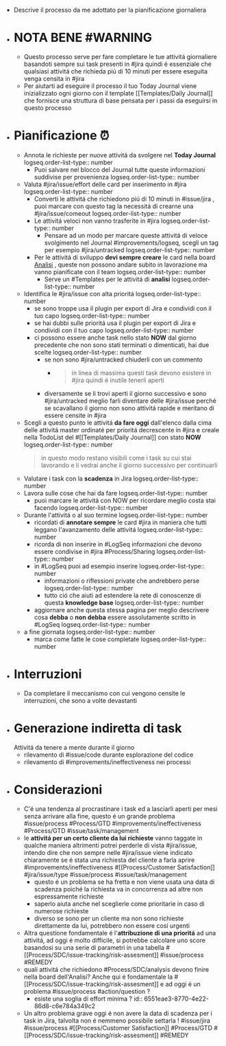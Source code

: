 - Descrive il processo da me adottato per la pianificazione giornaliera
- # NOTA BENE #WARNING
	- Questo processo serve per fare completare le tue attivitá giornaliere basandoti sempre sui task presenti in #jira quindi é essenziale che qualsiasi attivitá che richieda piú di 10 minuti per essere eseguita venga censita in #jira
	- Per aiutarti ad eseguire il processo il tuo Today Journal viene inizializzato ogni giorno con il template [[Templates/Daily Journal]] che fornisce una struttura di base pensata per i passi da eseguirsi in questo processo
- # Pianificazione ⏰
	- Annota le richieste per nuove attivitá da svolgere nel **Today Journal**
	  logseq.order-list-type:: number
		- Puoi salvare nel blocco  del Journal tutte queste informazioni suddivise per provenienza
		  logseq.order-list-type:: number
	- Valuta #jira/issue/effort delle card per inserimento in #jira
	  logseq.order-list-type:: number
		- Converti le attivitá che richiedono piú di 10 minuti in #issue/jira , puoi marcare con questo tag la necessitá di crearne una #jira/issue/comeout
		  logseq.order-list-type:: number
		- Le attivitá veloci non vanno trasferite in #jira
		  logseq.order-list-type:: number
			- Pensare ad un modo per marcare queste attivitá di veloce svolgimento nel Journal #improvements/logseq, scegli un tag per esempio #jira/untracked
			  logseq.order-list-type:: number
		- Per le attivitá di sviluppo **devi sempre creare** le card nella board [Analisi](https://gsped.atlassian.net/jira/software/projects/AN/boards/37) , queste non possono andare subito in lavorazione ma vanno pianificate con il team
		  logseq.order-list-type:: number
			- Serve un #Templates per le attivitá di **analisi**
			  logseq.order-list-type:: number
	- Identifica le #jira/issue con alta prioritá
	  logseq.order-list-type:: number
		- se sono troppe usa il plugin per export di Jira e condividi con il tuo capo
		  logseq.order-list-type:: number
		- se hai dubbi sulle prioritá usa il plugin per export di Jira e condividi con il tuo capo
		  logseq.order-list-type:: number
		- ci possono essere anche task nello stato **NOW** dal giorno precedente che non sono stati terminati o dimenticati, hai due scelte
		  logseq.order-list-type:: number
			- se non sono #jira/untracked chiuderli con un commento
				- > in linea di massima questi task devono esistere in #jira quindi é inutile tenerli aperti
			- diversamente se li trovi aperti il giorno successivo e sono #jira/untracked meglio farli diventare delle #jira/issue perché se scavallano il giorno non sono attivitá rapide e meritano di essere censite in #jira
	- Scegli a questo punto le attivitá **da fare oggi** dall'elenco dalla cima delle attivitá master ordinaté per prioritá decrescente in #jira e creale nella TodoList del #[[Templates/Daily Journal]] con stato **NOW**
	  logseq.order-list-type:: number
	  > in questo modo restano visibili come i task su cui stai lavorando e li vedrai anche il giorno successivo per continuarli
	- Valutare i task con la **scadenza** in Jira
	  logseq.order-list-type:: number
	- Lavora sulle cose che hai da fare
	  logseq.order-list-type:: number
		- puoi marcare le attivitá con NOW per ricordare meglio costa stai facendo
		  logseq.order-list-type:: number
	- Durante l'attivitá o al suo termine
	  logseq.order-list-type:: number
		- ricordati di **annotare sempre** le card #jira in maniera che tutti leggano l'avanzamento delle attivitá
		  logseq.order-list-type:: number
		- ricorda di non inserire in #LogSeq informazioni che devono essere condivise in #jira #Process/Sharing
		  logseq.order-list-type:: number
		- in #LogSeq puoi ad esempio inserire
		  logseq.order-list-type:: number
			- informazioni o riflessioni private che andrebbero perse
			  logseq.order-list-type:: number
			- tutto ció che aiuti ad estendere la rete di conoscenze di questa **knowledge base**
			  logseq.order-list-type:: number
		- aggiornare anche questa stessa pagina per meglio descrivere cosa  **debba** o **non debba** essere assolutamente scritto in #LogSeq
		  logseq.order-list-type:: number
	- a fine giornata
	  logseq.order-list-type:: number
		- marca come fatte le cose completate
		  logseq.order-list-type:: number
- # Interruzioni
	- Da completare il meccanismo con cui vengono censite le interruzioni, che sono a volte devastanti
- # Generazione indiretta di task
  Attivitá da tenere a mente durante il giorno
	- rilevamento di #issue/code durante esplorazione del codice
	- rilevamento di #improvements/ineffectiveness nei processi
- # Considerazioni
	- C'é una tendenza al procrastinare i task ed a lasciarli aperti per mesi senza arrivare alla fine, questo é un grande problema #issue/process #Process/GTD #improvements/ineffectiveness #Process/GTD #issue/task/management
	- le **attivitá per un certo cliente da lui richieste** vanno taggate in qualche maniera altrimenti potrei perderle di vista #jira/issue, intendo dire che non sempre nelle #jira/issue viene indicato chiaramente se é stata una richiesta del cliente a farla aprire #improvements/ineffectiveness #[[Process/Customer Satisfaction]] #jira/issue/type #issue/process #issue/task/management
		- questo é un problema se ha fretta e non viene usata una data di scadenza poiché la richiesta va in concorrenza ad altre non espressamente richieste
		- saperlo aiuta anche nel sceglierle come prioritarie in caso di numerose richieste
		- diverso se sono per un cliente ma non sono richieste direttamente da lui, potrebbero non essere cosí urgenti
	- Altra questione fondamentale é l'**attribuzione di una prioritá** ad una attivitá, ad oggi é molto difficile, si potrebbe calcolare uno score basandosi su una serie di parametri in una tabella #[[Process/SDC/issue-tracking/risk-assesment]] #issue/process #REMEDY
	- quali attivitá che richiedono #Process/SDC/analysis devono finire nella board dell'Analisi?  Anche qui é fondamentale la #[[Process/SDC/issue-tracking/risk-assesment]] e ad oggi é un problema #issue/process  #action/question ?
		- esiste una soglia di effort minima ?
		  id:: 6551eae3-8770-4e22-86d8-c6e784a349c2
	- Un altro problema grave oggi é non avere la data di scadenza per i task in Jira, talvolta non é nemmeno possibile settarla ! #issue/jira #issue/process #[[Process/Customer Satisfaction]] #Process/GTD #[[Process/SDC/issue-tracking/risk-assesment]] #REMEDY